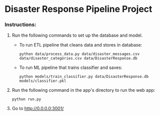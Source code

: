 # Disaster Response Pipeline Project

### Instructions:
1. Run the following commands to set up the database and model.

    - To run ETL pipeline that cleans data and stores in database:

        `python data/process_data.py data/disaster_messages.csv data/disaster_categories.csv data/DisasterResponse.db`

    - To run ML pipeline that trains classifier and saves:

        `python models/train_classifier.py data/DisasterResponse.db models/classifier.pkl`

2. Run the following command in the app's directory to run the web app:

    `python run.py`

3. Go to http://0.0.0.0:3001/
